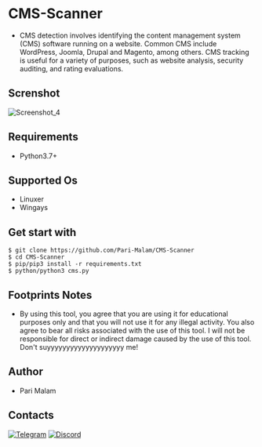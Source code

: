 # CMS-Scanner
- CMS detection involves identifying the content management system (CMS) software running on a website. Common CMS include WordPress, Joomla, Drupal and Magento, among others. CMS tracking is useful for a variety of purposes, such as website analysis, security auditing, and rating evaluations.
## Screnshot
![Screenshot_4](https://user-images.githubusercontent.com/25004320/236674907-cf51721c-747a-47b5-af80-e346e3454d1e.png)
## Requirements
- Python3.7+
## Supported Os
- Linuxer
- Wingays
## Get start with
```
$ git clone https://github.com/Pari-Malam/CMS-Scanner
$ cd CMS-Scanner
$ pip/pip3 install -r requirements.txt
$ python/python3 cms.py
```
## Footprints Notes
- By using this tool, you agree that you are using it for educational purposes only and that you will not use it for any illegal activity. You also agree to bear all risks associated with the use of this tool. I will not be responsible for direct or indirect damage caused by the use of this tool. Don't suyyyyyyyyyyyyyyyyyyyy me!
## Author
- Pari Malam
## Contacts
[![Telegram](https://img.shields.io/badge/-Telegram-blue)](https://telegram.me/SurpriseMTFK)
[![Discord](https://img.shields.io/badge/-Discord-purple)](https://discordapp.com/users/829404192585678858)
